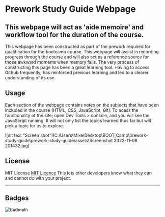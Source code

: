 # Prework Study Guide Webpage

## This webpage will act as 'aide memoire' and workflow tool for the duration of the course.

This webpage has been constructed as part of the prework required for qualification for the bootcamp course.
This webpage will assist in recording progress through the course and will also act as a reference source for those awkward moments when memory fails.
The very process of constructing this page has been a great learning tool. Having to access Github frequently, has reinforced previous learning and led to a clearer understanding of its use.



## Usage

Each section of the webpage contains notes on the subjects that have been included in the course (HTML, CSS, JavaScript, Git).
To acess the functionality of the site; open Dev Tools > console, and you will see the JavaScript running. It will not only list the topics learned thus far but will pick a topic for us to explore.

![alt text "Screen shot"](C:\Users\Mike\Desktop\BOOT_Camp\prework-study-guide\prework-study-guide\assets\Screenshot 2022-11-08 201432.jpg)


## License

MIT License 
[MIT Licence](LICENCE)
 This lets other developers know what they can and cannot do with your project. 

---



## Badges

![badmath](https://img.shields.io/github/languages/top/nielsenjared/badmath)




